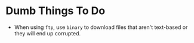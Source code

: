 # Dumb Things To Do

- When using `ftp`, use `binary` to download files that aren't text-based or they will end up corrupted.
